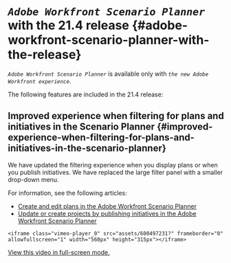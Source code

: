 


# *`Adobe Workfront Scenario Planner`* with the 21.4 release {#adobe-workfront-scenario-planner-with-the-release}

*`Adobe Workfront Scenario Planner`* is available only with *`the new Adobe Workfront experience`*.


The following features are included in the 21.4 release:


## Improved experience when filtering for plans and initiatives in the Scenario Planner {#improved-experience-when-filtering-for-plans-and-initiatives-in-the-scenario-planner}

We have updated the filtering experience when you display plans or when you publish initiatives. We have replaced the large filter panel with a smaller drop-down menu.


For information, see the following articles:



*  [Create and edit plans in the Adobe Workfront Scenario Planner](create-and-edit-plans.md) 
*  [Update or create projects by publishing initiatives in the Adobe Workfront Scenario Planner](publish-scenarios-update-projects.md) 


`<iframe class="vimeo-player_0" src="assets/600497231?" frameborder="0" allowfullscreen="1" width="560px" height="315px"></iframe>` 


[View this video in full-screen mode.](https://vimeo.com/600497231/06cce5cc96) 
